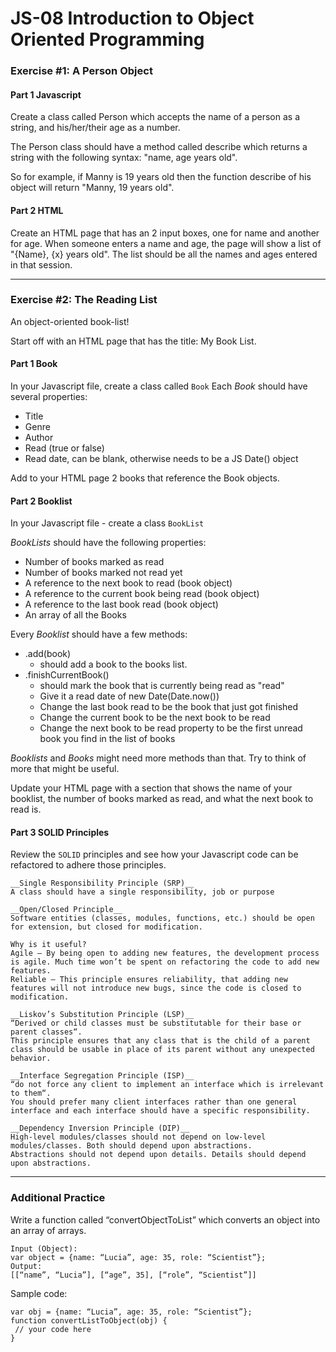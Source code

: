 # JS-08 Introduction to Object Oriented Programming

### Exercise #1: A Person Object

#### Part 1 Javascript
Create a class called Person which accepts the name of a person as a string, and his/her/their age as a number.

The Person class should have a method called describe which returns a string with the following syntax: "name, age years old". 

So for example, if Manny is 19 years old then the function describe of his object will return "Manny, 19 years old".

#### Part 2 HTML
Create an HTML page that has an 2 input boxes, one for name and another for age. When someone enters a name and age, the page will show a list of "{Name}, {x} years old". The list should be all the names and ages entered in that session.

----

### Exercise #2: The Reading List
An object-oriented book-list!

Start off with an HTML page that has the title: My Book List.

#### Part 1 Book
In your Javascript file, create a class called `Book`
Each *Book* should have several properties:

* Title
* Genre
* Author
* Read (true or false)
* Read date, can be blank, otherwise needs to be a JS Date() object

Add to your HTML page 2 books that reference the Book objects.

#### Part 2 Booklist
In your Javascript file - create a class `BookList`

*BookLists* should have the following properties:

* Number of books marked as read
* Number of books marked not read yet
* A reference to the next book to read (book object)
* A reference to the current book being read (book object)
* A reference to the last book read (book object)
* An array of all the Books

Every *Booklist* should have a few methods:

* .add(book)
  * should add a book to the books list.
* .finishCurrentBook()
  * should mark the book that is currently being read as "read"
  * Give it a read date of new Date(Date.now())
  * Change the last book read to be the book that just got finished
  * Change the current book to be the next book to be read
  * Change the next book to be read property to be the first unread book you find in the list of books

*Booklists* and *Books* might need more methods than that. Try to think of more that might be useful.

Update your HTML page with a section that shows the name of your booklist, the number of books marked as read, and what the next book to read is.  

#### Part 3 SOLID Principles
Review the `SOLID` principles and see how your Javascript code can be refactored to adhere those principles.


```
__Single Responsibility Principle (SRP)__
A class should have a single responsibility, job or purpose

__Open/Closed Principle__
Software entities (classes, modules, functions, etc.) should be open for extension, but closed for modification. 

Why is it useful? 
Agile – By being open to adding new features, the development process is agile. Much time won’t be spent on refactoring the code to add new features.
Reliable – This principle ensures reliability, that adding new features will not introduce new bugs, since the code is closed to modification.

__Liskov’s Substitution Principle (LSP)__
“Derived or child classes must be substitutable for their base or parent classes“.
This principle ensures that any class that is the child of a parent class should be usable in place of its parent without any unexpected behavior.

__Interface Segregation Principle (ISP)__
“do not force any client to implement an interface which is irrelevant to them“.
You should prefer many client interfaces rather than one general interface and each interface should have a specific responsibility.

__Dependency Inversion Principle (DIP)__
High-level modules/classes should not depend on low-level modules/classes. Both should depend upon abstractions.
Abstractions should not depend upon details. Details should depend upon abstractions.
```

----
### Additional Practice

Write a function called “convertObjectToList” which converts an object into an array of arrays.
```
Input (Object):
var object = {name: “Lucia”, age: 35, role: “Scientist”};
Output:
[[“name”, “Lucia”], [“age”, 35], [“role”, “Scientist”]]
```

Sample code:
```
var obj = {name: “Lucia”, age: 35, role: “Scientist”};
function convertListToObject(obj) {
 // your code here
}
```
